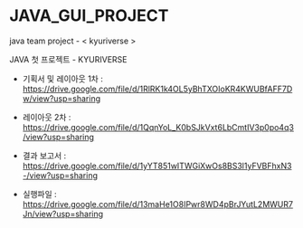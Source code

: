 # JAVA_GUI_PROJECT
java team project - &lt; kyuriverse >

JAVA 첫 프로젝트 - KYURIVERSE

- 기획서 및 레이아웃 1차 : https://drive.google.com/file/d/1RlRK1k4OL5yBhTXOIoKR4KWUBfAFF7Dw/view?usp=sharing
- 레이아웃 2차 : https://drive.google.com/file/d/1QqnYoL_K0bSJkVxt6LbCmtIV3p0po4q3/view?usp=sharing

- 결과 보고서 : https://drive.google.com/file/d/1yYT851wITWGiXwOs8BS3l1yFVBFhxN3-/view?usp=sharing
- 실행파일 : https://drive.google.com/file/d/13maHe1O8IPwr8WD4pBrJYutL2MWUR7Jn/view?usp=sharing
